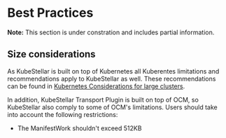 # Best Practices

**Note:**  This section is under constration and includes partial information. 
## Size considerations
As KubeStellar is built on top of Kubernetes all Kuberentes limitations and recommendations apply to KubeStellar as well. These recommendations can be found in [Kubernetes Considerations for large clusters](https://kubernetes.io/docs/setup/best-practices/cluster-large/).

In addition, KubeStellar Transport Plugin is built on top of OCM, so KubeStellar also comply to some of OCM's limitations. Users should take into account the following restrictions:

  * The ManifestWork shouldn't exceed 512KB